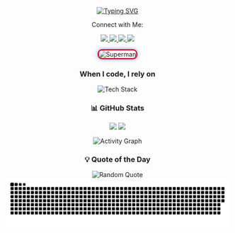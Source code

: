 <div align="center">
  
  [![Typing SVG](https://readme-typing-svg.demolab.com?font=Fira+Code&weight=600&size=26&duration=3000&pause=1000&color=38F7D6&width=550&lines=Welcome+Hero!+👋;I'm+Tripal+Bayalkoti;Full-Stack+Developer;From+DHI,+Nepal)](https://git.io/typing-svg)

 Connect with Me:
  <p>
    <a href="https://linkedin.com/in/tripal-bayalkoti-52b582338/">
      <img src="https://img.shields.io/badge/-LinkedIn-0077B5?style=for-the-badge&logo=linkedin&logoColor=white">
    </a>
    <a href="https://Instagram.com/tripal_ezyy69">
      <img src="https://img.shields.io/badge/-Instagram-1DA1F2?style=for-the-badge&logo=twitter&logoColor=white">
    </a>
    <a href="mailto:Syncrobyte7@gmail.com">
      <img src="https://img.shields.io/badge/-Email-D14836?style=for-the-badge&logo=gmail&logoColor=white">
    </a>
    <a href="https://syncropal.github.io/Tripalstack/">
      <img src="https://img.shields.io/badge/-Portfolio-FF7139?style=for-the-badge&logo=vercel&logoColor=white">
    </a>
  </p>

  <img src="https://encrypted-tbn0.gstatic.com/images?q=tbn:ANd9GcTFbslvLHavdzSpNZaRrAP4K-zr3sf90ONmgA&s" width="200" alt="Superman" style="border: 3px solid #DC143C; border-radius: 10px; box-shadow: 0 0 10px rgba(0, 91, 187, 0.5);">

  <h3>When I code, I rely on</h3>
  <img src="https://skillicons.dev/icons?i=js,react,nodejs,py,java,aws,figma,tailwind&perline=6" alt="Tech Stack" />

  <h3>📊 GitHub Stats</h3>
  <img height="165em" src="https://github-readme-stats.vercel.app/api?username=syncropal&show_icons=true&theme=radical&count_private=true&include_all_commits=true" />
  <img height="165em" src="https://github-readme-stats.vercel.app/api/top-langs/?username=syncropal&layout=compact&theme=radical&langs_count=8" />

  ![Activity Graph](https://github-readme-activity-graph.vercel.app/graph?username=syncropal&theme=react-dark&hide_border=true) <br>
  
  <h3>💡 Quote of the Day</h3>
  <img src="https://quotes-github-readme.vercel.app/api?type=horizontal&theme=radical" alt="Random Quote">
  
  <br clear="both">
  <img src="https://raw.githubusercontent.com/frgnc-subash/frgnc-subash/output/snake.svg" alt="Snake animation eating my contributions" />
